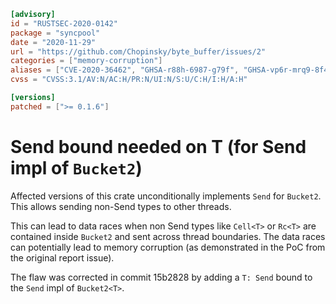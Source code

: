 ```toml
[advisory]
id = "RUSTSEC-2020-0142"
package = "syncpool"
date = "2020-11-29"
url = "https://github.com/Chopinsky/byte_buffer/issues/2"
categories = ["memory-corruption"]
aliases = ["CVE-2020-36462", "GHSA-r88h-6987-g79f", "GHSA-vp6r-mrq9-8f4h"]
cvss = "CVSS:3.1/AV:N/AC:H/PR:N/UI:N/S:U/C:H/I:H/A:H"

[versions]
patched = [">= 0.1.6"]
```

# Send bound needed on T (for Send impl of `Bucket2`)

Affected versions of this crate unconditionally implements `Send` for `Bucket2`. This allows sending non-Send types to other threads.

This can lead to data races when non Send types like `Cell<T>` or `Rc<T>` are contained inside `Bucket2` and sent across thread boundaries. The data races can potentially lead to memory corruption (as demonstrated in the PoC from the original report issue).

The flaw was corrected in commit 15b2828 by adding a `T: Send` bound to the `Send` impl of `Bucket2<T>`.
